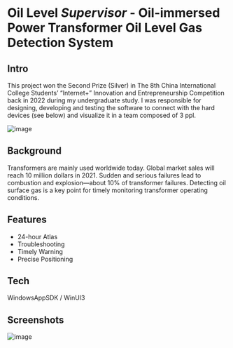 # Oil Level _Supervisor_ - Oil-immersed Power Transformer Oil Level Gas Detection System

## Intro
This project won the Second Prize (Silver) in The 8th China International College Students’ “Internet+” Innovation and Entrepreneurship Competition back in 2022 during my undergraduate study. I was responsible for designing, developing  and testing the software to connect with the hard devices (see below) and visualize it in a team composed of 3 ppl.

![image](https://github.com/user-attachments/assets/13bb667f-f640-4d5f-ba74-8ba297ca9d7b)

## Background
Transformers are mainly used worldwide today. Global market sales will reach 10 million dollars in 2021. Sudden and serious failures lead to combustion and explosion—about 10% of transformer failures. Detecting oil surface gas is a key point for timely monitoring transformer operating conditions.

## Features
- 24-hour Atlas
- Troubleshooting
- Timely Warning
- Precise Positioning

## Tech
WindowsAppSDK / WinUI3

## Screenshots
![image](https://github.com/user-attachments/assets/9eea5a02-d5fc-4070-9484-e4f830c7952d)

